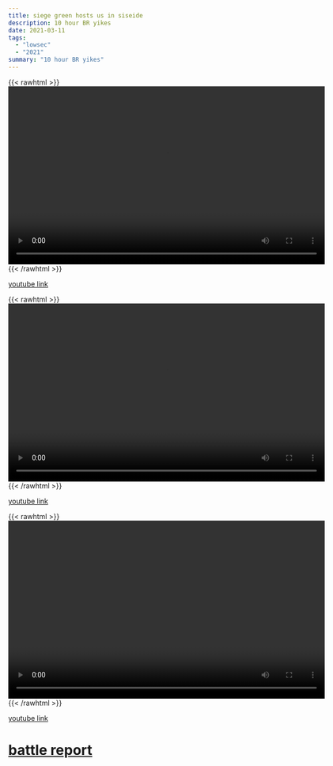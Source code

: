 ```yaml
---
title: siege green hosts us in siseide
description: 10 hour BR yikes
date: 2021-03-11
tags:
  - "lowsec"
  - "2021"
summary: "10 hour BR yikes"
---
```


{{< rawhtml >}}<video width="640" height="360" controls>
<source src="https://crowdfile.net/snuffed/long-day-siseide.mp4" type="video/mp4">
Your browser does not support the video tag.</video>{{< /rawhtml >}}

[youtube link](https://www.youtube.com/watch?v=rx3xtdSKEEY)

{{< rawhtml >}}<video width="640" height="360" controls>
<source src="https://crowdfile.net/snuffed/long-day-siseide-pt2.mp4" type="video/mp4">
Your browser does not support the video tag.</video>{{< /rawhtml >}}

[youtube link](https://www.youtube.com/watch?v=dt19eygpmzo)

{{< rawhtml >}}<video width="640" height="360" controls>
<source src="https://crowdfile.net/snuffed/long-day-siseide-2.mp4" type="video/m>
Your browser does not support the video tag.</video>{{< /rawhtml >}}

[youtube link](https://www.youtube.com/watch?v=pavm8frnyIc)

# [battle report](https://br.evetools.org/br/604a071e002302001ac4d643)
